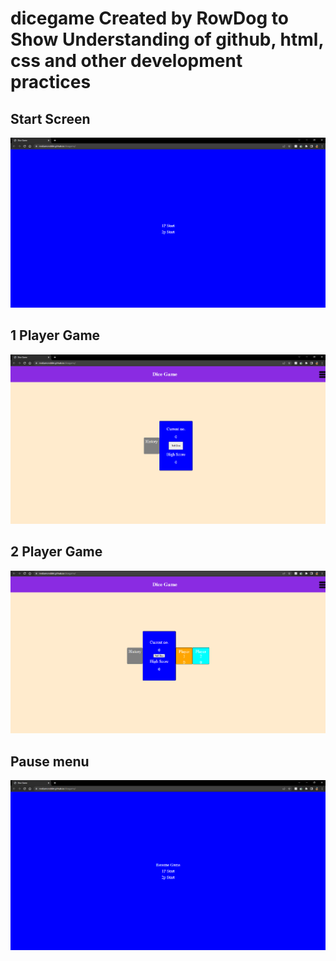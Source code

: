 # dicegame Created by RowDog to Show Understanding of github, html, css and other development practices
Start Screen
---------------
![Screenhot 1](/images/Screenshot.png "ScreenShot 1")

1 Player Game
---------------
![Screenhot 2](/images/Screenshot_1.png "ScreenShot 2")


2 Player Game
---------------
![Screenhot 3](/images/Screenshot_2.png "ScreenShot 3")

Pause menu
---------------
![Screenhot 4](/images/Screenshot_3.png "ScreenShot 4")